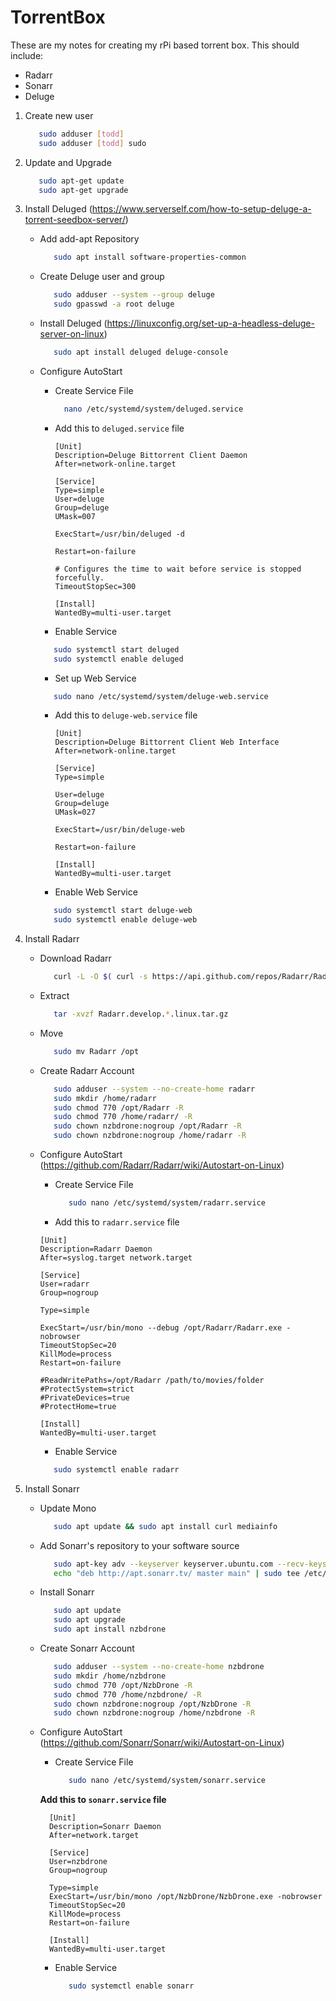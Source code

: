 # TorrentBox
These are my notes for creating my rPi based torrent box. This should include:
* Radarr
* Sonarr
* Deluge

1. Create new user
   ```bash
      sudo adduser [todd]
      sudo adduser [todd] sudo
   ```
2. Update and Upgrade
   ```bash
      sudo apt-get update
      sudo apt-get upgrade
   ```
   
5. Install Deluged (https://www.serverself.com/how-to-setup-deluge-a-torrent-seedbox-server/)
   - Add add-apt Repository
      ```bash 
         sudo apt install software-properties-common
      ```
   - Create Deluge user and group
      ```bash 
         sudo adduser --system --group deluge
         sudo gpasswd -a root deluge
      ```
    - Install Deluged (https://linuxconfig.org/set-up-a-headless-deluge-server-on-linux)
      ```bash
         sudo apt install deluged deluge-console
      ```
    
    - Configure AutoStart 
      - Create Service File        
        ```bash
          nano /etc/systemd/system/deluged.service
        ```

      - Add this to `deluged.service` file

        ```
        [Unit]
        Description=Deluge Bittorrent Client Daemon
        After=network-online.target

        [Service]
        Type=simple
        User=deluge
        Group=deluge
        UMask=007

        ExecStart=/usr/bin/deluged -d

        Restart=on-failure

        # Configures the time to wait before service is stopped forcefully.
        TimeoutStopSec=300

        [Install]
        WantedBy=multi-user.target
        ```
      - Enable Service
       ```bash
          sudo systemctl start deluged
          sudo systemctl enable deluged
       ```
       
      - Set up Web Service
      ```bash 
         sudo nano /etc/systemd/system/deluge-web.service
      ```
      - Add this to `deluge-web.service` file

        ```
        [Unit]
        Description=Deluge Bittorrent Client Web Interface
        After=network-online.target

        [Service]
        Type=simple

        User=deluge
        Group=deluge
        UMask=027

        ExecStart=/usr/bin/deluge-web

        Restart=on-failure

        [Install]
        WantedBy=multi-user.target
        ```      
      - Enable Web Service
      ```bash 
         sudo systemctl start deluge-web
         sudo systemctl enable deluge-web
      ```
      
3. Install Radarr
   - Download Radarr
      ```bash
         curl -L -O $( curl -s https://api.github.com/repos/Radarr/Radarr/releases | grep linux.tar.gz | grep browser_download_url | head -1 | cut -d \" -f 4 )
      ```
   - Extract
     ```bash
        tar -xvzf Radarr.develop.*.linux.tar.gz
     ```
   - Move
     ```bash
        sudo mv Radarr /opt
     ```
   - Create Radarr Account
     ```bash
        sudo adduser --system --no-create-home radarr
        sudo mkdir /home/radarr
        sudo chmod 770 /opt/Radarr -R
        sudo chmod 770 /home/radarr/ -R
        sudo chown nzbdrone:nogroup /opt/Radarr -R
        sudo chown nzbdrone:nogroup /home/radarr -R        
      ```
    - Configure AutoStart (https://github.com/Radarr/Radarr/wiki/Autostart-on-Linux)
      - Create Service File        
        ```bash
           sudo nano /etc/systemd/system/radarr.service
        ```

      - Add this to `radarr.service` file

      ```
      [Unit]
      Description=Radarr Daemon
      After=syslog.target network.target
      
      [Service]      
      User=radarr
      Group=nogroup

      Type=simple

      ExecStart=/usr/bin/mono --debug /opt/Radarr/Radarr.exe -nobrowser
      TimeoutStopSec=20
      KillMode=process
      Restart=on-failure

      #ReadWritePaths=/opt/Radarr /path/to/movies/folder
      #ProtectSystem=strict
      #PrivateDevices=true
      #ProtectHome=true

      [Install]
      WantedBy=multi-user.target      
      ```
      - Enable Service
       ```bash
          sudo systemctl enable radarr
       ```      
3. Install Sonarr
   - Update Mono
     ```bash
        sudo apt update && sudo apt install curl mediainfo
     ```
   - Add Sonarr's repository to your software source
     ```bash
        sudo apt-key adv --keyserver keyserver.ubuntu.com --recv-keys 0xA236C58F409091A18ACA53CBEBFF6B99D9B78493
        echo "deb http://apt.sonarr.tv/ master main" | sudo tee /etc/apt/sources.list.d/sonarr.list
     ```
   - Install Sonarr
      ```bash
         sudo apt update
         sudo apt upgrade
         sudo apt install nzbdrone 
      ```
   - Create Sonarr Account
     ```bash
        sudo adduser --system --no-create-home nzbdrone
        sudo mkdir /home/nzbdrone
        sudo chmod 770 /opt/NzbDrone -R
        sudo chmod 770 /home/nzbdrone/ -R
        sudo chown nzbdrone:nogroup /opt/NzbDrone -R
        sudo chown nzbdrone:nogroup /home/nzbdrone -R
     ```     
   - Configure AutoStart (https://github.com/Sonarr/Sonarr/wiki/Autostart-on-Linux)
      - Create Service File        
        ```bash
           sudo nano /etc/systemd/system/sonarr.service
        ```

      **Add this to `sonarr.service` file**

      ```
        [Unit]
        Description=Sonarr Daemon
        After=network.target

        [Service]
        User=nzbdrone
        Group=nogroup

        Type=simple
        ExecStart=/usr/bin/mono /opt/NzbDrone/NzbDrone.exe -nobrowser
        TimeoutStopSec=20
        KillMode=process
        Restart=on-failure

        [Install]
        WantedBy=multi-user.target
      ```
     - Enable Service
       ```bash
          sudo systemctl enable sonarr
       ```

    
